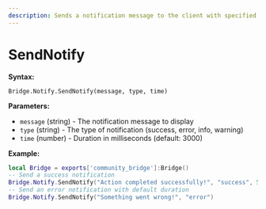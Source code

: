 ```yaml
---
description: Sends a notification message to the client with specified type and duration.
---
```


# SendNotify

**Syntax:**

```
Bridge.Notify.SendNotify(message, type, time)
```

**Parameters:**

* `message` (string) - The notification message to display
* `type` (string) - The type of notification (success, error, info, warning)
* `time` (number) - Duration in milliseconds (default: 3000)

**Example:**

```lua
local Bridge = exports['community_bridge']:Bridge()
-- Send a success notification
Bridge.Notify.SendNotify("Action completed successfully!", "success", 5000)
-- Send an error notification with default duration
Bridge.Notify.SendNotify("Something went wrong!", "error")
```
